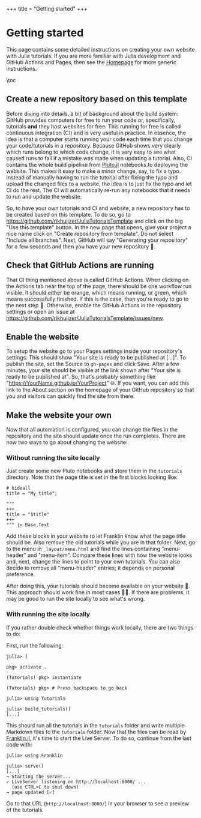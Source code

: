 +++
title = "Getting started"
+++

# Getting started

This page contains some detailed instructions on creating your own website with Julia tutorials.
If you are more familiar with Julia development and GitHub Actions and Pages, then see the [Homepage](/) for more generic instructions.

\toc

## Create a new repository based on this template

Before diving into details, a bit of background about the build system:
GitHub provides computers for free to run your code or, specifically, tutorials **and** they host websites for free.
This running for free is called continuous integration (CI) and is very useful in practice.
In essence, the idea is that a computer starts running your code each time that you change your code/tutorials in a repository.
Because GitHub shows very clearly which runs belong to which code change, it is very easy to see what caused runs to fail if a mistake was made when updating a tutorial.
Also, CI contains the whole build pipeline from [Pluto.jl](https://github.com/fonsp/Pluto.jl) notebooks to deploying the website.
This makes it easy to make a minor change, say, to fix a typo.
Instead of manually having to run the tutorial after fixing the typo and upload the changed files to a website, the idea is to just fix the typo and let CI do the rest.
The CI will automatically re-run any notebooks that it needs to run and update the website.

So, to have your own tutorials and CI and website, a new repository has to be created based on this template.
To do so, go to <https://github.com/rikhuijzer/JuliaTutorialsTemplate> and click on the big "Use this template" button.
In the new page that opens, give your project a nice name click on "Create repository from template".
Do not select "Include all branches".
Next, GitHub will say "Generating your repository" for a few seconds and then you have your new repository 🎉.

## Check that GitHub Actions are running

That CI thing mentioned above is called GitHub Actions.
When clicking on the Actions tab near the top of the page, there should be one workflow run visible.
It should either be orange, which means running, or green, which means successfully finished.
If this is the case, then you're ready to go to the next step 🎈.
Otherwise, enable the GitHub Actions in the repository settings or open an issue at <https://github.com/rikhuijzer/JuliaTutorialsTemplate/issues/new>.

## Enable the website

To setup the website go to your Pages settings inside your repository's settings.
This should show "Your site is ready to be published at [...]".
To publish the site, set the Source to `gh-pages` and click Save.
After a few minutes, your site should be visible at the link shown after "Your site is ready to be published at".
So, that's probably something like "https://YourName.github.io/YourProject" 🌐.
If you want, you can add this link to the About section on the homepage of your GitHub repository so that you and visitors can quickly find the site from there.

## Make the website your own

Now that all automation is configured, you can change the files in the repository and the site should update once the run completes.
There are now two ways to go about changing the website:

### Without running the site locally

Just create some new Pluto notebooks and store them in the `tutorials` directory.
Note that the page title is set in the first blocks looking like:

```
# hideall
title = "My title";
```

```
"""
+++
title = "$title"
+++
""" |> Base.Text
```

Add these blocks in your website to let Franklin know what the page title should be.
Also remove the old tutorials while you are in that folder.
Next, go to the menu in `_layout/menu.html` and find the lines containing "menu-header" and "menu-item".
Compare these lines with how the website looks and, next, change the lines to point to your own tutorials.
You can also decide to remove all "menu-header" entries; it depends on personal preference.

After doing this, your tutorials should become available on your website 🔎.
This approach should work fine in most cases 🧑‍💻.
If there are problems, it may be good to run the site locally to see what's wrong.

### With running the site locally

If you rather double check whether things work locally, there are two things to do:

First, run the following:

```julia-repl
julia> ]

pkg> activate .

(Tutorials) pkg> instantiate

(Tutorials) pkg> # Press backspace to go back

julia> using Tutorials

julia> build_tutorials()
[...]
```

This should run all the tutorials in the `tutorials` folder and write multiple Markdown files to the `tutorials` folder.
Now that the files can be read by [Franklin.jl](https://github.com/tlienart/Franklin.jl), it's time to start the Live Server.
To do so, continue from the last code with:

```julia-repl
julia> using Franklin

julia> serve()
[...]
→ Starting the server...
✓ LiveServer listening on http://localhost:8000/ ...
  (use CTRL+C to shut down)
→ page updated [✓]
```

Go to that URL (`http://localhost:8000/`) in your browser to see a preview of the tutorials.

